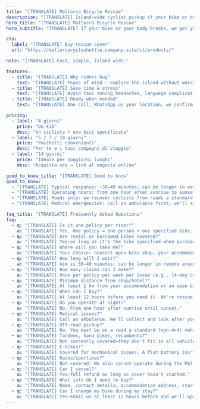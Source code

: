 ```yaml
---
title: "[TRANSLATE] Mallorca Bicycle Rescue"
description: "[TRANSLATE] Island-wide cyclist pickup if your bike or body breaks. Simple. Fast. Reliable."
hero_title: "[TRANSLATE] Mallorca Bicycle Rescue"
hero_subtitle: "[TRANSLATE] If your bike or your body breaks, we get you where you need to be."

cta:
  label: "[TRANSLATE] Buy rescue cover"
  url: "https://mallorcacycleshuttle.company.site/it/products/"

note: "[TRANSLATE] Fast, simple, island-wide."

features:
  - title: "[TRANSLATE] Why riders buy"
    text: "[TRANSLATE] Peace of mind – explore the island without worrying about getting stranded."
  - title: "[TRANSLATE] Save time & stress"
    text: "[TRANSLATE] Avoid taxi zoning headaches, language complications and long roadside waits. Your whole day isn't ruined—nor your group's."
  - title: "[TRANSLATE] Ready when needed"
    text: "[TRANSLATE] One call, WhatsApp us your location, we confirm and send an ETA."

pricing:
  - label: "4 giorni"
    price: "Da €16"
    desc: "Un ciclista + una bici specificata"
  - label: "5 / 7 / 10 giorni"
    price: "Pacchetti convenienti"
    desc: "Per te e i tuoi compagni di viaggio"
  - label: "14 giorni"
    price: "Ideale per soggiorni lunghi"
    desc: "Acquista ora → link al negozio online"

good_to_know_title: "[TRANSLATE] Good to know"
good_to_know:
  - "[TRANSLATE] Typical response: ~30–40 minutes; can be longer in very remote spots like Port de Sa Calobra during spring rush hour."
  - "[TRANSLATE] Operating hours: from one hour after sunrise to sunset."
  - "[TRANSLATE] Roads only: we recover cyclists from roads a standard (non-4×4) vehicle can access."
  - "[TRANSLATE] Medical emergencies: call an ambulance first; we'll secure/transport your bike (bikes don't fit in ambulances)."

faq_title: "[TRANSLATE] Frequently Asked Questions"
faq:
  - q: "[TRANSLATE] Is it one policy per rider?"
    a: "[TRANSLATE] Yes. One policy = one person + one specified bike. ID may be requested to prevent a group trying to cover everyone with one policy."
  - q: "[TRANSLATE] Are rental or borrowed bikes covered?"
    a: "[TRANSLATE] Yes—as long as it's the bike specified when purchasing (prevents group misuse)."
  - q: "[TRANSLATE] Where will you take me?"
    a: "[TRANSLATE] Your choice: nearest open bike shop, your accommodation, or your rental outlet."
  - q: "[TRANSLATE] How long will I wait?"
    a: "[TRANSLATE] Aim is 30–40 minutes; can be longer in remote areas (e.g., Port de Sa Calobra on very busy days). We have vehicles across the island and can bring in additional support."
  - q: "[TRANSLATE] How many claims can I make?"
    a: "[TRANSLATE] Once per policy per week per issue (e.g., 14-day cover includes two claims for the same issue). Different issues aren't capped, but abuse may result in cancellation and refund of the unused portion."
  - q: "[TRANSLATE] Minimum distance from shop/hotel?"
    a: "[TRANSLATE] At least 1 km from your accommodation or an open bike shop."
  - q: "[TRANSLATE] When can I buy?"
    a: "[TRANSLATE] At least 12 hours before you need it. We're rescue & recovery, not a taxi."
  - q: "[TRANSLATE] Do you operate at night?"
    a: "[TRANSLATE] No. From one hour after sunrise until sunset."
  - q: "[TRANSLATE] Medical issues?"
    a: "[TRANSLATE] Call an ambulance. We'll collect and look after your bike, but we are not medics."
  - q: "[TRANSLATE] Off-road pickup?"
    a: "[TRANSLATE] No. You must be on a road a standard (non-4×4) vehicle can drive on."
  - q: "[TRANSLATE] Tandems, hand bikes, recumbents?"
    a: "[TRANSLATE] Not currently covered—they don't fit in all vehicles."
  - q: "[TRANSLATE] E-bikes?"
    a: "[TRANSLATE] Covered for mechanical issues. A flat battery isn't a rescue reason; please manage charging—consider it a learning experience."
  - q: "[TRANSLATE] Races/sportives?"
    a: "[TRANSLATE] Not covered. We also cannot operate during the Mallorca 312 where there are road closures."
  - q: "[TRANSLATE] Can I cancel?"
    a: "[TRANSLATE] Yes—full refund as long as cover hasn't started."
  - q: "[TRANSLATE] What info do I need to buy?"
    a: "[TRANSLATE] Name, contact details, accommodation address, start date, and the bike details."
  - q: "[TRANSLATE] Can I change my bike during my stay?"
    a: "[TRANSLATE] Yes—email us at least 12 hours before and we'll update the policy."
---
```

